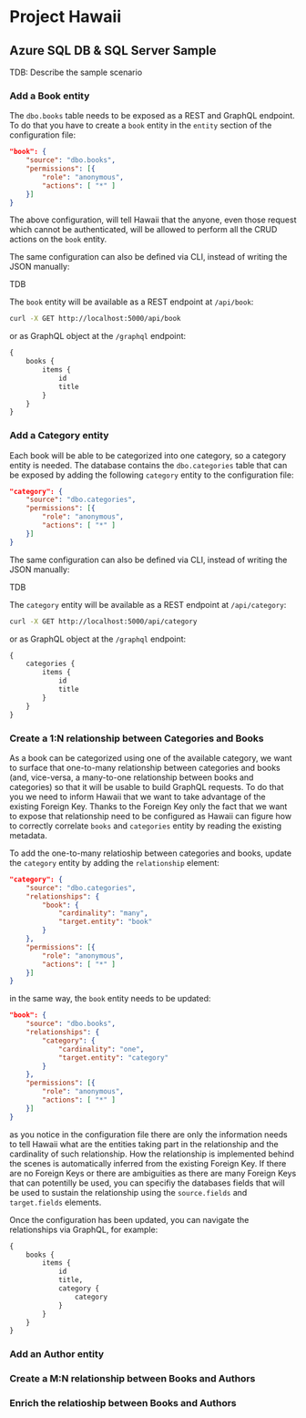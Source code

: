 # Project Hawaii

## Azure SQL DB & SQL Server Sample

TDB: Describe the sample scenario

### Add a Book entity

The `dbo.books` table needs to be exposed as a REST and GraphQL endpoint. To do that you have to create a `book` entity in the `entity` section of the configuration file:

```json
"book": {
    "source": "dbo.books",
    "permissions": [{
        "role": "anonymous",
        "actions": [ "*" ]
    }]
}
```

The above configuration, will tell Hawaii that the anyone, even those request which cannot be authenticated, will be allowed to perform all the CRUD actions on the `book` entity.

The same configuration can also be defined via CLI, instead of writing the JSON manually:

TDB

The `book` entity will be available as a REST endpoint at `/api/book`:

```sh
curl -X GET http://localhost:5000/api/book
```

or as GraphQL object at the `/graphql` endpoint:

```graphql
{
	books {
		items {
			id
			title
		}
	}
}
```

### Add a Category entity

Each book will be able to be categorized into one category, so a category entity is needed. The database contains the `dbo.categories` table that can be exposed by adding the following `category` entity to the configuration file:

```json
"category": {
    "source": "dbo.categories",
    "permissions": [{
        "role": "anonymous",
        "actions": [ "*" ]
    }]
}
```

The same configuration can also be defined via CLI, instead of writing the JSON manually:

TDB

The `category` entity will be available as a REST endpoint at `/api/category`:

```sh
curl -X GET http://localhost:5000/api/category
```

or as GraphQL object at the `/graphql` endpoint:

```graphql
{
	categories {
		items {
			id
			title
		}
	}
}
```

### Create a 1:N relationship between Categories and Books

As a book can be categorized using one of the available category, we want to surface that one-to-many relationship between categories and books (and, vice-versa, a many-to-one relationship between books and categories) so that it will be usable to build GraphQL requests. To do that you we need to inform Hawaii that we want to take advantage of the existing Foreign Key. Thanks to the Foreign Key only the fact that we want to expose that relationship need to be configured as Hawaii can figure how to correctly correlate `books` and `categories` entity by reading the existing metadata.

To add the one-to-many relatioship between categories and books, update the `category` entity by adding the `relationship` element:

```json
"category": {
    "source": "dbo.categories",
    "relationships": {
        "book": {
            "cardinality": "many",
            "target.entity": "book"
        }
    },
    "permissions": [{
        "role": "anonymous",
        "actions": [ "*" ]
    }]
}
```

in the same way, the `book` entity needs to be updated:

```json
"book": {
    "source": "dbo.books",
    "relationships": {
        "category": {
            "cardinality": "one",
            "target.entity": "category"
        }
    },
    "permissions": [{
        "role": "anonymous",
        "actions": [ "*" ]
    }]
}
```

as you notice in the configuration file there are only the information needs to tell Hawaii what are the entities taking part in the relationship and the cardinality of such relationship. How the relationship is implemented behind the scenes is automatically inferred from the existing Foreign Key. If there are no Foreign Keys or there are ambiguities as there are many Foreign Keys that can potentilly be used, you can specifiy the databases fields that will be used to sustain the relationship using the `source.fields` and `target.fields` elements.

Once the configuration has been updated, you can navigate the relationships via GraphQL, for example:

```graphql
{
	books {
		items {
			id
			title,
			category {
				category
			}
		}
	}
}
```

### Add an Author entity

### Create a M:N relationship between Books and Authors

### Enrich the relatioship between Books and Authors

